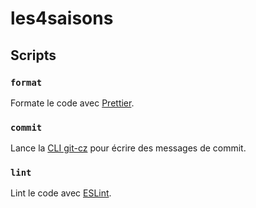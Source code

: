 # les4saisons

## Scripts

### `format`

Formate le code avec [Prettier](https://prettier.io/).

### `commit`

Lance la [CLI git-cz](https://github.com/streamich/git-cz) pour écrire des messages de commit.

### `lint`

Lint le code avec [ESLint](https://eslint.org/).
